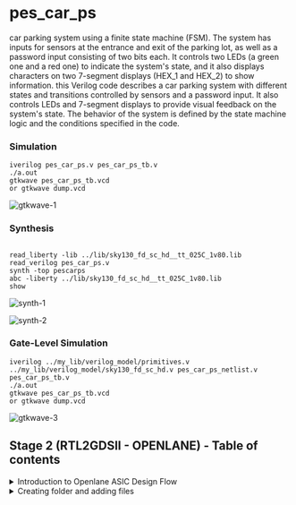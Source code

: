# pes_car_ps
 car parking system using a finite state machine (FSM). The system has inputs for sensors at the entrance and exit of the parking lot, as well as a password input consisting of two bits each. It controls two LEDs (a green one and a red one) to indicate the system's state, and it also displays characters on two 7-segment displays (HEX_1 and HEX_2) to show information. this Verilog code describes a car parking system with different states and transitions controlled by sensors and a password input. It also controls LEDs and 7-segment displays to provide visual feedback on the system's state. The behavior of the system is defined by the state machine logic and the conditions specified in the code.
 ### Simulation
```
iverilog pes_car_ps.v pes_car_ps_tb.v
./a.out
gtkwave pes_car_ps_tb.vcd
or gtkwave dump.vcd

```
![gtkwave-1](https://github.com/kushal2710/pes_car_ps/assets/115935208/2f5ee174-e9fb-49e0-b93a-e3c103bcaf35)

### Synthesis
```

read_liberty -lib ../lib/sky130_fd_sc_hd__tt_025C_1v80.lib
read_verilog pes_car_ps.v
synth -top pescarps
abc -liberty ../lib/sky130_fd_sc_hd__tt_025C_1v80.lib
show

```

![synth-1](https://github.com/kushal2710/pes_car_ps/assets/115935208/8a04cf65-20af-44b1-a782-153d28430125)

![synth-2](https://github.com/kushal2710/pes_car_ps/assets/115935208/a55e53dd-4913-4c97-a1a7-c5a27e31ad39)

### Gate-Level Simulation
```
iverilog ../my_lib/verilog_model/primitives.v ../my_lib/verilog_model/sky130_fd_sc_hd.v pes_car_ps_netlist.v pes_car_ps_tb.v
./a.out
gtkwave pes_car_ps_tb.vcd
or gtkwave dump.vcd
```

![gtkwave-3](https://github.com/kushal2710/pes_car_ps/assets/115935208/a666b62b-1f97-4435-9891-c91b3ca733ce)

## Stage 2 (RTL2GDSII - OPENLANE) - Table of contents

<details>
<summary>Introduction to Openlane ASIC Design Flow</summary>
<br>

![Screenshot from 2023-11-02 17-26-22](https://github.com/kushal2710/pes_car_ps/assets/115935208/2129ab4d-3af1-44dc-a5a1-d98aeeb8bc2a)

#### Design Stages

1) **Synthesis**
   1. **yosys** - Yosys performs RTL synthesis, converting high-level RTL descriptions into gate-level netlists.
   2. **abc** - ABC is used for further optimization and technology mapping to enhance the gate-level design.
   3. **OpenSTA** - OpenSTA conducts static timing analysis to verify if the synthesized design meets timing constraints in the OpenLane flow.

2) **Floorplan & PND**
   1. **init_fp (Initial Floorplan)** - Floorplanning involves determining the initial placement and arrangement of various functional blocks or cells within the chip's       
   layout area.
   2. **ioplacer** - ioplacer is a tool used in the physical design process to place Input/Output (I/O) pads or pins on the chip's boundary.
   3. **pdn** - The PDN is responsible for distributing power (supply voltage) and ground (reference voltage) throughout the chip, ensuring that all components receive the       necessary power supply and maintain stable electrical operation.
   4. **tapcell** - A "tapcell" is a special type of cell used in digital integrated circuit design, particularly in standard cell libraries.It is typically used to create 
   tap connections for the bulk terminals in digital CMOS (Complementary Metal-Oxide-Semiconductor) designs.

3) **Placement**
   1. **Replace** - RePlace is a tool used in the OpenLane flow for cell placement optimization.It focuses on optimizing the placement of standard cells within the chip's   
   layout to achieve better area utilization, timing, and power efficiency.
   2. **Resizer** - Resizer is a tool employed during the physical design process to perform cell resizing and optimization.
   3. **OpenDP (Open Detailed Placement)** - OpenDP, or Open Detailed Placement, is a detailed placement tool used in OpenLane.It is responsible for the fine-grained 
   placement of cells, ensuring that they are precisely positioned within rows and tracks while adhering to design constraints and achieving optimal utilization of the chip's 
   layout area.
   4. **OpenPhysyn (Open Physical Synthesis)** - OpenPhysyn is a tool within OpenLane that performs physical synthesis tasks.It optimizes the logical and physical aspects of 
   the design simultaneously, improving the placement, power, area, and timing by considering both logic and physical information during the optimization process.

4) **CTS**
   1. **TritonCTS** - TritonCTS generates a clock distribution network.

5) **Routing**
   1. **FastRoute** - FastRoute is a global routing tool used in the physical design stage of ASIC chip design.
   2. **TritonRoute** - TritonRoute is a detailed or global routing tool used in the later stages of ASIC chip design, following placement and initial global routing.
   
6) **GDSII Generation**
   1. **Magic** - Magic is primarily a layout tool used for creating and editing IC layouts, and it is often used for digital CMOS design.
   2. **KLayout** - KLayout is primarily used for viewing, editing, and analyzing IC layouts but is not a layout creation tool like Magic.
   
8) **Checks**
   1. **CVC** - CVC is a tool primarily used for verification and debugging of digital designs.
   2. **Netgen** - Netgen is an open-source digital netlist comparison and LVS (Layout vs. Schematic) tool.

[Back to Stage-2](#Stage-2)

</details>

<details>
<summary>Creating folder and adding files</summary>
<br>

Create a new folder within OpenLane with the same name as your design file `pes_car_ps`.

Note `pes_car_ps` folder should have [config.json](https://github.com/kushal2710/pes_car_ps/blob/main/config.json) `pes_car_ps.v` and the `src` folder.

Make sure `src` folder should have these [Files](https://github.com/kushal2710/pes_car_ps/blob/main/sky130_fd_sc_hd__fast.lib)

The `pdks` folder must have this [File](https://github.com/kushal2710/pes_car_ps/blob/main/sky130_fd_sc_hd.v)




